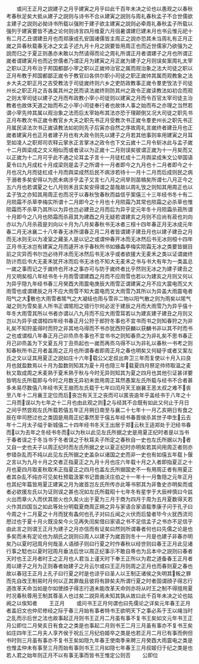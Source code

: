 <!-- { "loadSidebar": true } -->
　　或问王正月之説建子之月乎建寅之月乎曰此千百年未决之论也以愚观之以春秋考春秋足矣大抵从建子之説则与诗书不合从建寅之説则与周礼春秋孟子不合世儒欲主建子之説则必拗诗书所载以强附于建子欲主建寅之説则必牵周礼春秋孟子所载以强列于建寅要皆不通之论何则诗言四月维夏六月徂暑谓建巳建未月也书云惟元祀十有二月乙丑谓建丑月也而郑康成孔安国诸儒皆主周正之説亦恐其未当周礼有正月正嵗之异春秋载春无冰之文孟子述九月十月之説要皆用周正也而近世儒家乃欲强为之説而归之于夏正则愚亦未敢以为然请得而论之周礼所谓正月者谓建子之月也所谓正嵗者谓建寅月也而近世儒者乃谓正月为建寅之月正嵗为建子之月则误矣案周礼太宰之职以正月布治于邦国都鄙小宰之职以正嵗帅治官之属而观治象之法大司徒之职以正月布教于邦国都鄙正嵗令于教官曰各供尔职小司徒之职正嵗帅其属而观教象之法乡大夫之职正月之吉受教法于司徒嵗终则六乡之吏防政教事正嵗令羣吏攷法于司徒州长之职正月之吉各属其州之民而读法嵗终则防其州之政令正嵗读教法如初合而观之则太宰司徒以建子之月而布政教小宰小司徒则以建寅之月而令百官太宰司徒主治教者也故体天道之始而布之小宰小司徒奉行者也故体人事之始而布之亦理之当然若谓小宰先帅其属以观治象之法而后太宰始布其法亦恐于理颠倒又况大司徒之职先书正月布教次书正嵗令教官乡大夫之职先书正月受教次书正嵗令羣吏州长之职先书正月属民读法次书正嵗读教法如初则先子后寅亦自然之序故周礼言嵗终者建丑月也正嵗者建寅月也正月者建子月也有大政令则先以建子之月若其他事则率用建寅之月耳至如凌人之职郑司农释云掌氷正言掌冰之政令也下文云嵗十二月令斩冰此与孟子嵗十二月舆梁成之文义相似而或者读以为正嵗十二月则误矣彼谓正嵗为十一月矣而又以正嵗为十二月可乎此不通之论耳孟子言十一月徒杠成十二月舆梁成朱文公举国语夏令曰九月成杠十月成梁则是孟子之所谓十一月者即今之九月也十二月者即今之十月也况九月而徒杠成十月而舆梁成然后民不病涉若待十一月十二月而后成则民之病于溺者多矣安得以为民未病涉乎孟子又言七八月之间旱则苗槁矣所谓七八月正今之五六月也若谓夏之七八月则禾且实矣安得谓之苗哉故以周礼攷之则知其用周正也以孟子攷之亦知其用周正也而况于以春秋攷春秋而益信乎案僖三十三年经书冬十有二月陨霜不杀草李梅实所谓十二月即今之十月也十月陨霜乃其常也陨霜之必杀草也惟陨霜而不杀草乃其所以为异也岂必建丑之月而后为异乎定元年冬十月陨霜杀菽所谓十月即今之八月也陨霜而杀菽其为建酉之月无疑若谓建亥之月则不应尚有菽也刘向亦以为八月杀菽是刘向以十月为八月矣春秋书无冰者三桓十四年春正月无冰成元年春二月无冰襄二十八年春无冰所谓春正月二月者皆谓建子建丑月也以建子建丑之月而无冰则无以为凌室之藏圣人是以记之或谓仲春开冰而无冰然后书无冰则桓十四年正月书无冰岂有建寅之月而遽开冰乎春秋所书如蝝螽李梅实陨霜无冰之类要皆据目前之灾异而书尔岂必待开冰而无冰然后书无冰乎或者欲援大无麦禾之类以证谓嵗终防计而后书大无麦禾犹开冰而后书无冰也不知大无麦禾之书与书大有年为一类盖总一嵗之事而记之于嵗终也开冰之事亦可与防于嵗终者比乎然则无冰之为建子建丑之月又明矣桓八年经书冬十月雨雪谓建酉之月而不应雨雪也若以为建亥之月则又何以为异乎隠九年经书春三月癸酉大雨震电庚辰大雨雪正谓建寅之月不应大震电而又大雨雪也或谓建辰之月不应大雨雪不知大震电而又大雨雪乃其所以为异盖大雨震电者阳气之大散也大雨雪者隂气之大凝结也雨与雪非二物以阳气散之则为雨矣以隂气凝之则为雪矣圣人所书正谓隂阳之错行尔何必泥于建辰之月而大雨雪乃为异乎僖十年冬大雨雪其所以书者亦谓以八九月而不应大雨雪耳若以为建亥建子建丑之月则又岂以为异乎或谓桓四年经书春正月公狩于郎狩冬事也不宜书而书之则知春狩之为非礼矣不知狩虽得时而狩之非其地乌得而不书亦犹西狩获麟以获麟书非以其不时而书之也或谓桓八年春正月己卯烝烝冬事也不宜书书之则知春烝之为非礼矣不思书春正月己卯烝盖为下文夏五月丁丑烝起也一嵗而再烝乌得不以为非礼以春秋一书考之则知春秋所书正月者盖周之正月也所谓春者即周正月之春也明矣又何疑乎或者又案左氏之文以证其用夏正之説如庄十六年载公父定叔出奔卫三年而复使以十月入曰良月也就盈数焉以十月为盈数则知其为夏十月也隠三年载夏四月祭足帅师取温之麦秋又取成周之禾麦熟于夏禾熟于秋与今时无异则知其为夏之四月也其他引证甚详要皆明左氏所载即与今时之月数无异初未尝用周正耳然愚案左氏所载与经书不合者甚多未易尽数僖八年经书天王崩而左氏载于七年曰闰月天王崩襄王恶太叔之难不丧至八年十二月襄王定位而后丧岂有天王之丧而可以匿丧逾年乎盖经书于八年之十二月而误以为七年之十二月也由此观之则之与经其不合既有如此又何止于月日之间乎然尝观左氏所载若僖五年正月朔日南至与襄二十七年十一月乙亥朔日有食之辰在申司厯过也之类固是用周正纪事然至于僖五年经书春晋侯杀其世子申生云去年十二月太子缢于新城僖二十四年经书冬天王出居于郑云秋王适郑处于汜经书春而以为去年之冬经书冬而以为秋以此见左氏所据之史是用夏正纪时者是以当书于春者误之于冬当书于冬者误之于秋耳夫子所定之春秋自一史也左氏所据以为者又自一史也夫子以周正纪时而左氏所据之史以夏正纪时亦明矣若其间用周正者则亦参错杂乱而不纯以此见左氏所据之史盖杂以诸国之史而非一史也有如僖五年载卜偃之言以为九月十月之交者正指夏正之九月十月也庄六年载十月之入者即指夏正之十月也夏四月取麦秋取禾正指夏正之四月也盖左氏所据国史不一有用周正者有用夏正者其杂乱不纯亦可见矣杜预载汲冢书记晋曲沃庄伯之十一年十一月鲁隠之元年正月也其纪年篇皆用夏正建寅之月为嵗首岂左氏所传亦此等书邪其为非鲁史亦明矣而或者必欲援左氏以为证则误之甚也况如左氏所载昭十七年冬有星孛于大辰梓慎曰今兹火出而章火入而伏其居火也久矣火出于夏为三月于商为四月于周为五月夏数得天若火作其四国当之如此等处分明载夏商周正朔之异与家语合家语载季康子问于孔子曰今周之十二月夏之十月而犹有螽何也孔子对曰丘闻之火伏而后蛰者毕今火犹西流司厯过也于夏十月火既没矣今火见再失闰矣借曰家语之书不足信孟子之书亦不足信乎由此言之则谓王正月为建子之月亦信而有证矣曰然则所谓春者何也曰先儒之论是也多矣而未有定论也为胡氏之説则曰周人以建子为嵗首则冬十一月是也建子非春亦明矣乃以夏时冠周月何哉圣人语顔子则曰行夏之时作春秋以经世则曰春王正月此见诸行事之騐也以夏时冠周月垂法后世以周正纪事示不敢自専也为吕本中之説则曰春者天时也王正月者时王之正月也人君当上谨天时下奉王正所以为君之道备春王正月者周以建子之月为正则春者始建子之月云尔或曰王正月则周之正月也而春则夏之春也故以春冠王正月上孔子曰行夏之时是也谅乎曰圣人以王制正诸侯之失明其叛之罪而先自改王制易时月何以正其罪哉且彼将有辞矣夫所谓行夏之时者固谓顔子得志行道改革天命当如是尔如使顔子得志行道未能改革天命则亦将从时王之制不得擅用夏时况春秋尊用王制其尊圣人也过矣二説异焉未知其孰从故曰此千百年未决之论也姑阙之以俟知者
　　王正月
　　或问书王正月何谓也曰先儒论之详矣元年春王正月者盖旧文也仲尼修经之际于春三月始有事者特书王欲明天下之事必系于王以绳当时之乱而示后世之法也故事起正月则书王正月二月虽有事不复书王矣如文元年书王正月公即位二月癸亥日有食之之类是也事起二月则书王二月三月虽有事亦不复书王矣如庄四年王二月夫人享齐侯于祝丘三月纪伯姬卒之类是也若正月二月已有事而例但书时则三月虽有事亦不复书王矣如隠九年春王使南季来聘三月癸酉大雨震电之类是也惟孟仲未有事至三月而始有事则书王三月如隠七年春王三月叔姬归于纪之类是也若人君之始年则正月不以有事无事而皆书王惟定公则否
　　公即位

